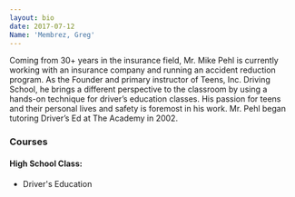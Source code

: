 ```yaml
---
layout: bio
date: 2017-07-12
Name: 'Membrez, Greg'
---
```

Coming from 30+ years in the insurance field, Mr. Mike Pehl is currently working with an insurance company and running an accident reduction program. As the Founder and primary instructor of Teens, Inc. Driving School, he brings a different perspective to the classroom by using a hands-on technique for driver’s education classes. His passion for teens and their personal lives and safety is foremost in his work. Mr. Pehl began tutoring Driver’s Ed at The Academy in 2002.

### Courses
#### High School Class:
* Driver's Education
